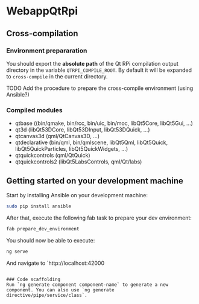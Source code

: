 # WebappQtRpi

## Cross-compilation
### Environment prepararation
You should export the **absolute path** of the Qt RPi compilation output directory in the variable `QTRPI_COMPILE_ROOT`. By default it will be expanded to `cross-compile` in the current directory.

TODO Add the procedure to prepare the cross-compile environment (using Ansible?)

### Compiled modules
* qtbase ((bin/qmake, bin/rcc, bin/uic, bin/moc, libQt5Core, libQt5Gui, ...)
* qt3d (libQt53DCore, libQt53DInput, libQt53DQuick, ...)
* qtcanvas3d (qml/QtCanvas3D, ...)
* qtdeclarative (bin/qml, bin/qmlscene, libQt5Qml, libQt5Quick, libQt5QuickParticles, libQt5QuickWidgets, ...)
* qtquickcontrols (qml/QtQuick)
* qtquickcontrols2 (libQt5LabsControls, qml/Qt/labs)

## Getting started on your development machine
Start by installing Ansible on your development machine:
```bash
sudo pip install ansible
```

After that, execute the following fab task to prepare your dev environment:
```bash
fab prepare_dev_environment
```

You should now be able to execute:
```bash
ng serve
```
And navigate to `http://localhost:42000
```

### Code scaffolding
Run `ng generate component component-name` to generate a new component. You can also use `ng generate directive/pipe/service/class`.


